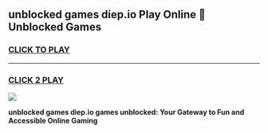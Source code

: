 
## unblocked games diep.io Play Online 👋 Unblocked Games
<h3>
<a href="https://premium.freeplayer.one?title=unblocked_games_diep.io&ref=19F">CLICK TO PLAY</a></h3>
<hr>

<h3>
<a href="https://premium.freeplayer.one?title=unblocked_games_diep.io&ref=19F">CLICK 2 PLAY</a>
  
</h3>

<a href="https://premium.freeplayer.one?title=unblocked_games_diep.io&ref=19F"><img src="https://clearcache.store/games.png"></a>


**unblocked games diep.io games unblocked: Your Gateway to Fun and Accessible Online Gaming**
